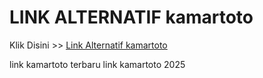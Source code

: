 # LINK ALTERNATIF kamartoto

Klik Disini >> <a href="https://linksto.pages.dev/">Link Alternatif kamartoto </a>

link kamartoto terbaru
link kamartoto 2025